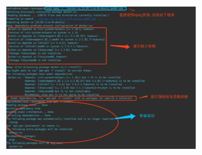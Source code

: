 ![docker_install_error](https://github.com/gzhqiang/notes/blob/master/images/%E5%AE%89%E8%A3%85docker%E6%8A%A5%E9%94%99.png)
